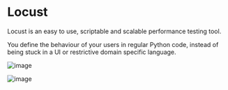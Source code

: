 # Locust
Locust is an easy to use, scriptable and scalable performance testing tool.

You define the behaviour of your users in regular Python code, instead of being stuck in a UI or restrictive domain specific language.

![image](https://user-images.githubusercontent.com/34813177/133925300-e8c00f1b-32ed-48ea-99f5-a244bec98691.png)

![image](https://user-images.githubusercontent.com/34813177/133931820-b4bb9ce1-280b-4338-900f-c44055951f16.png)


